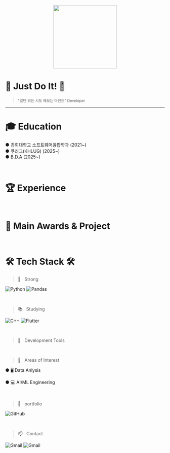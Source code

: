 <p align="center">
  <img src="https://media.giphy.com/media/v1.Y2lkPTc5MGI3NjExbGRzb2htbWw1ZWo4Zno5ZXF2dTl3c3o2d2xra2ltdHZhaHRzMmVjZSZjdD1n/ZVik7pBtu9dNS/giphy.gif" width="200"/>
</p>


📝 Just Do It! 📝
=============


><small>"일단 뭐든 시도 해보는 마인드" Developer</small>

--------------

🎓 Education
=============

● 경희대학교 소프트웨어융합학과 (2021~)
<br/>
● 쿠러그(KHLUG) (2025~)
<br/>
● B.D.A (2025~)

<br/>

🏆 Experience
=============
<br/>

🏅 Main Awards & Project
=============

<br/>

🛠 Tech Stack 🛠
=============

>💪&nbsp;&nbsp; Strong &nbsp;&nbsp;

![Python](https://img.shields.io/badge/python-3670A0?style=for-the-badge&logo=python&logoColor=ffdd54) ![Pandas](https://img.shields.io/badge/pandas-%23150458.svg?style=for-the-badge&logo=pandas&logoColor=white)

<br/>

>📚&nbsp;&nbsp; Studying &nbsp;&nbsp;

 ![C++](https://img.shields.io/badge/c++-%2300599C.svg?style=for-the-badge&logo=c%2B%2B&logoColor=white) ![Flutter](https://img.shields.io/badge/Flutter-%373CBF.svg?style=for-the-badge&logo=Flutter&logoColor=white)

<br/>

>🔨 &nbsp;&nbsp;Development Tools&nbsp;&nbsp;

<br/>


>👀&nbsp;&nbsp; Areas of Interest&nbsp;&nbsp;

● 🖥️ Data Anlysis

● 💻 AI/ML Engineering

<br/>

>💾&nbsp;&nbsp; portfolio &nbsp;&nbsp;

![GitHub](https://img.shields.io/badge/github-%23121011.svg?style=for-the-badge&logo=github&logoColor=white)

<br/>




>📫&nbsp;&nbsp; Contact &nbsp;&nbsp;

![Gmail](https://img.shields.io/badge/qwe4229093@gmail.com-D14836?style=for-the-badge&logo=gmail&logoColor=white) ![Gmail](https://img.shields.io/badge/minn0949@khu.ac.kr-D14836?style=for-the-badge&logo=gmail&logoColor=white)



<!--
**monolail/monolail** is a ✨ _special_ ✨ repository because its `README.md` (this file) appears on your GitHub profile.

Here are some ideas to get you started:

- 🔭 I’m currently working on ...
- 🌱 I’m currently learning ...
- 👯 I’m looking to collaborate on ...
- 🤔 I’m looking for help with ...
- 💬 Ask me about ...
- 📫 How to reach me: ...
- 😄 Pronouns: ...
- ⚡ Fun fact: ...
-->
